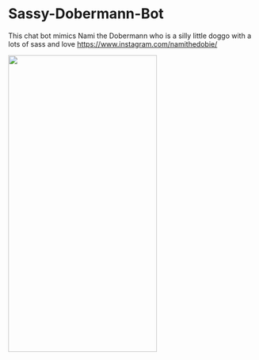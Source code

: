# Sassy-Dobermann-Bot

This chat bot mimics Nami the Dobermann who is a silly little doggo with a lots of sass and love
https://www.instagram.com/namithedobie/

<img src = "https://github.com/user-attachments/assets/bb840a5f-6e40-478d-9167-00536e788342" width = 300 height = 600>
